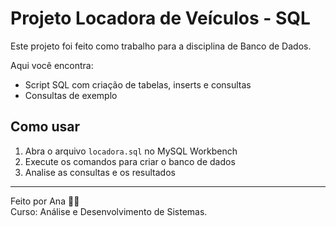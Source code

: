 # Projeto Locadora de Veículos - SQL

Este projeto foi feito como trabalho para a disciplina de Banco de Dados.

Aqui você encontra:

- Script SQL com criação de tabelas, inserts e consultas
- Consultas de exemplo

## Como usar

1. Abra o arquivo `locadora.sql` no MySQL Workbench
2. Execute os comandos para criar o banco de dados
3. Analise as consultas e os resultados

---

Feito por Ana 👩‍💻  
Curso: Análise e Desenvolvimento de Sistemas.
